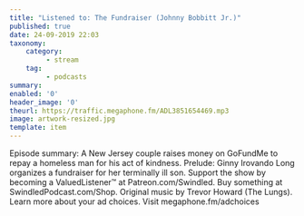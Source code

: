 ```yaml
---
title: "Listened to: The Fundraiser (Johnny Bobbitt Jr.)"
published: true
date: 24-09-2019 22:03
taxonomy:
    category:
         - stream
    tag:
         - podcasts
summary:
enabled: '0'
header_image: '0'
theurl: https://traffic.megaphone.fm/ADL3851654469.mp3
image: artwork-resized.jpg
template: item
---
```

 
Episode summary: A New Jersey couple raises money on GoFundMe to repay a homeless man for his act of kindness. Prelude: Ginny Irovando Long organizes a fundraiser for her terminally ill son. Support the show by becoming a ValuedListener™ at Patreon.com/Swindled. Buy something at SwindledPodcast.com/Shop. Original music by Trevor Howard (The Lungs). Learn more about your ad choices. Visit megaphone.fm/adchoices
